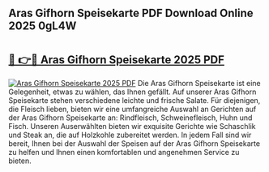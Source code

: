 ## Aras Gifhorn Speisekarte PDF Download Online 2025 0gL4W

# <h2><a href="http://gcdadtu.nevu.top/?p=Aras+Gifhorn+Speisekarte">🔗 👉🔴 Aras Gifhorn Speisekarte 2025 PDF</a></h2>

[![Aras Gifhorn Speisekarte 2025 PDF](https://i.imgur.com/dBaPXMq.png)](http://gcdadtu.nevu.top/?p=Aras+Gifhorn+Speisekarte)
Die Aras Gifhorn Speisekarte ist eine Gelegenheit, etwas zu wählen, das Ihnen gefällt. Auf unserer Aras Gifhorn Speisekarte stehen verschiedene leichte und frische Salate. Für diejenigen, die Fleisch lieben, bieten wir eine umfangreiche Auswahl an Gerichten auf der Aras Gifhorn Speisekarte an: Rindfleisch, Schweinefleisch, Huhn und Fisch. Unseren Auserwählten bieten wir exquisite Gerichte wie Schaschlik und Steak an, die auf Holzkohle zubereitet werden. In jedem Fall sind wir bereit, Ihnen bei der Auswahl der Speisen auf der Aras Gifhorn Speisekarte zu helfen und Ihnen einen komfortablen und angenehmen Service zu bieten.
